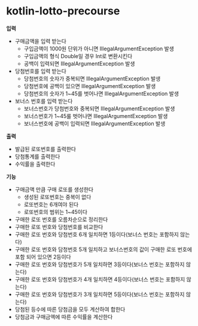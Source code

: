 # kotlin-lotto-precourse

**입력**
 - 구매금액을 입력 받는다
   - 구입금액이 1000원 단위가 아니면 IllegalArgumentException 발생
   - 구입금액의 형식 Double일 경우 Int로 변환시킨다
   - 공백이 입력되면 IllegalArgumentException 발생
 - 당첨번호를 입력 받는다
   - 당첨번호의 숫자가 중복되면 IllegalArgumentException 발생
   - 당첨번호에 공백이 있으면 IllegalArgumentException 발생
   - 당첨번호의 숫자가 1~45를 벗어나면 IllegalArgumentException 발생
 - 보너스 번호를 입력 받는다
   - 보너스번호가 당첨번호와 중복되면 IllegalArgumentException 발생
   - 보너스번호가 1~45룰 벗어나면 IllegalArgumentException 발생
   - 보너스번호에 공백이 입력되면 IllegalArgumentException 발생

**출력**
 - 발급된 로또번호를 출력한다
 - 당첨통계를 출력한다
 - 수익률을 출력한다

**기능**
 - 구매금액 만큼 구매 로또를 생성한다
     - 생성된 로또번호는 중복이 없다
     - 로또번호는 6개여야 된다
     - 로또번호의 범위는 1~45이다
 - 구매한 로또 번호를 오름차순으로 정리한다
 - 구매한 로또 번호와 당첨번호를 비교한다
 - 구매한 로또 번호와 당첨번호 6개 일치하면 1등이다(보너스 번호는 포함하지 않는다)
 - 구매한 로또 번호와 담청번호 5개 일치하고 보너스번호의 값이 구매한 로또 번호에 포함 되어 있으면 2등이다
 - 구매한 로또 번호와 당첨번호가 5개 일치하면 3등이다(보너스 번호는 포함하지 않는다)
 - 구매한 로또 번호와 당첨번호가 4개 일치하면 4등이다(보너스 번호는 포함하지 않는다)
 - 구매한 로또 번호와 당첨번호가 3개 일치하면 5등이다(보너스 번호는 포함하지 않는다)
 - 당첨된 등수에 따른 당첨금을 모두 계산하여 합한다
 - 당첨금과 구매금액에 따른 수익률을 계산한다


